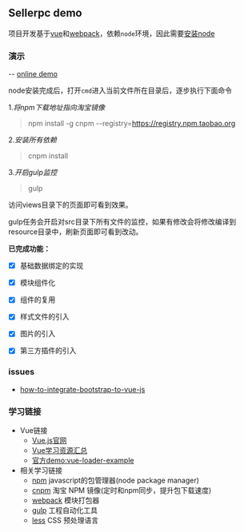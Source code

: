 ## Sellerpc demo

项目开发基于[vue](http://vuejs.org.cn/)和[webpack](https://webpack.github.io/)，依赖`node`环境，因此需要[安装node](https://nodejs.org/en/)

### 演示

-- [online demo](https://jsfiddle.net/La6jneve/1/)

node安装完成后，打开`cmd`进入当前文件所在目录后，逐步执行下面命令

1.*将npm下载地址指向淘宝镜像*

>npm install -g cnpm --registry=https://registry.npm.taobao.org

2.*安装所有依赖*

>cnpm install

3.*开启gulp监控*

>gulp



访问views目录下的页面即可看到效果。

gulp任务会开启对src目录下所有文件的监控，如果有修改会将修改编译到resource目录中，刷新页面即可看到改动。

**已完成功能：**

- [x] 基础数据绑定的实现
- [x] 模块组件化
- [x] 组件的复用
- [x] 样式文件的引入
- [x] 图片的引入
- [x] 第三方插件的引入


### issues

+   [how-to-integrate-bootstrap-to-vue-js](http://forum.vuejs.org/topic/1403/how-to-integrate-bootstrap-to-vue-js/4)



### 学习链接

-   Vue链接
    +   [Vue.js官网](http://vuejs.org.cn/)
    +   [Vue学习资源汇总](https://github.com/vuejs/awesome-vue#tutorials)
    +   [官方demo:vue-loader-example](https://github.com/vuejs/vue-loader-example/)
-   相关学习链接
    +   [npm](https://www.npmjs.com/) javascript的包管理器(node package manager)
    +   [cnpm](https://npm.taobao.org/) 淘宝 NPM 镜像(定时和npm同步，提升包下载速度)
    +   [webpack](https://webpack.github.io/) 模块打包器
    +   [gulp](http://gulpjs.com/) 工程自动化工具
    +   [less](http://less.bootcss.com/)  CSS 预处理语言


